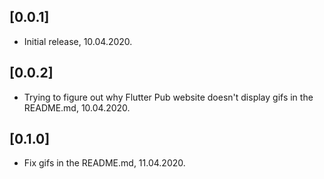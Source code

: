 ## [0.0.1]
- Initial release, 10.04.2020.

## [0.0.2]
- Trying to figure out why Flutter Pub website doesn't display gifs in the README.md, 10.04.2020.

## [0.1.0]
- Fix gifs in the README.md, 11.04.2020.
